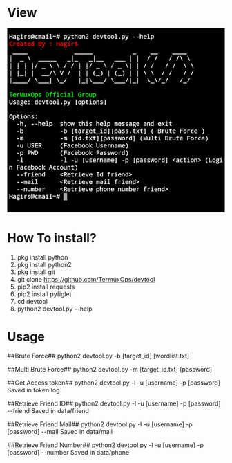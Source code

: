 # View
![front view](Screenshot_2020-07-08-20-26-04-122_com.termux-picsay.jpg)

# How To install?
1. pkg install python
2. pkg install python2
3. pkg install git
4. git clone https://github.com/TermuxOps/devtool
5. pip2 install requests
6. pip2 install pyfiglet
7. cd devtool
8. python2 devtool.py --help

# Usage
##Brute Force##
python2 devtool.py -b [target_id] [wordlist.txt]

##Multi Brute Force##
python2 devtool.py -m [target_id.txt] [password]

##Get Access token##
python2 devtool.py -l -u [username] -p [password]
Saved in token.log

##Retrieve Friend ID##
python2 devtool.py -l -u [username] -p [password] --friend
Saved in data/friend

##Retrieve Friend Mail##
python2 devtool.py -l -u [username] -p [password] --mail
Saved in data/mail

##Retrieve Friend Number##
python2 devtool.py -l -u [username] -p [password] --number
Saved in data/phone



